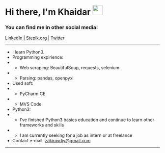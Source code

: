 <h1 align="left">Hi there, I'm Khaidar</a> 
<img src="https://github.com/blackcater/blackcater/raw/main/images/Hi.gif" height="32"/></h1>
<h3 align="left">You can find me in other social media:</h3>
<p><a href="https://linkedin.com/in/iamkhaidarzakirov">LinkedIn </a><span>|</span><a href="https://stepik.org/users/505469202"> Stepik.org </a><span>|</span><a href="https://twitter.com/khaidarzakirov"> Twitter</a></p>

<hr>

- I learn Python3.
- Programming expirience:
- - Web scraping: BeautifulSoup, requests, selenium 
- - Parsing: pandas, openpyxl
- Used soft:
- - PyCharm CE
- - MVS Code
- Python3:
- - I’ve finished Python3 basics education and continue to learn other frameworks and skills
- - I am currently seeking for a job as intern or at freelance
- Contact e-mail: zakirovdiy@gmail.com
 
<hr>

